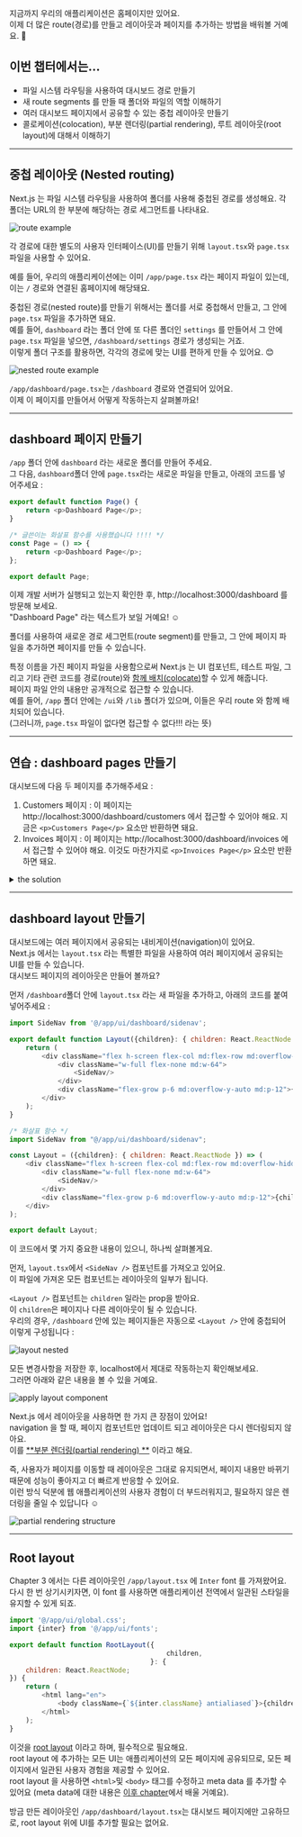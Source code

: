 지금까지 우리의 애플리케이션은 홈페이지만 있어요. <br/>
이제 더 많은 route(경로)를 만들고 레이아웃과 페이지를 추가하는 방법을 배워볼 거예요. 🚏

## 이번 챕터에서는...

- 파일 시스템 라우팅을 사용하여 대시보드 경로 만들기
- 새 route segments 를 만들 때 폴더와 파일의 역할 이해하기
- 여러 대시보드 페이지에서 공유할 수 있는 중첩 레이아웃 만들기
- 콜로케이션(colocation), 부분 렌더링(partial rendering), 루트 레이아웃(root layout)에 대해서 이해하기

<hr/>

## 중첩 레이아웃 (Nested routing)

Next.js 는 파일 시스템 라우팅을 사용하여 폴더를 사용해 중첩된 경로를 생성해요. 각 폴더는 URL의 한 부분에 해당하는 경로 세그먼트를 나타내요.

<img src="https://nextjs.org/_next/image?url=%2Flearn%2Fdark%2Ffolders-to-url-segments.png&w=3840&q=75" alt="route example" />

각 경로에 대한 별도의 사용자 인터페이스(UI)를 만들기 위해 ``layout.tsx``와 ``page.tsx`` 파일을 사용할 수 있어요.

예를 들어, 우리의 애플리케이션에는 이미 ``/app/page.tsx`` 라는 페이지 파일이 있는데, 이는 ``/`` 경로와 연결된 홈페이지에 해당돼요.

중첩된 경로(nested route)를 만들기 위해서는 폴더를 서로 중첩해서 만들고, 그 안에 ``page.tsx`` 파일을 추가하면 돼요. <br/>
예를 들어, ``dashboard`` 라는 폴더 안에 또 다른 폴더인 ``settings`` 를 만들어서 그 안에 ``page.tsx`` 파일을 넣으면, ``/dashboard/settings`` 경로가 생성되는
거죠. <br/>
이렇게 폴더 구조를 활용하면, 각각의 경로에 맞는 UI를 편하게 만들 수 있어요. 😊

<img src='https://nextjs.org/_next/image?url=%2Flearn%2Fdark%2Fdashboard-route.png&w=3840&q=75' alt='nested route example' />

``/app/dashboard/page.tsx``는 ``/dashboard`` 경로와 연결되어 있어요. <br/>
이제 이 페이지를 만들어서 어떻게 작동하는지 살펴볼까요!

<hr />

## dashboard 페이지 만들기

``/app`` 폴더 안에 ``dashboard`` 라는 새로운 폴더를 만들어 주세요. <br/>
그 다음, ``dashboard``폴더 안에 ``page.tsx``라는 새로운 파일을 만들고, 아래의 코드를 넣어주세요 :

```javascript
export default function Page() {
    return <p>Dashboard Page</p>;
}

/* 글쓴이는 화살표 함수를 사용했습니다 !!!! */
const Page = () => {
    return <p>Dashboard Page</p>;
};

export default Page;
```

이제 개발 서버가 실행되고 있는지 확인한 후, http://localhost:3000/dashboard 를 방문해 보세요. <br />
"Dashboard Page" 라는 텍스트가 보일 거예요! ☺️

폴더를 사용하여 새로운 경로 세그먼트(route segment)를 만들고, 그 안에 페이지 파일을 추가하면 페이지를 만들 수 있습니다.

특정 이름을 가진 페이지 파일을 사용함으로써 Next.js 는 UI 컴포넌트, 테스트 파일, 그리고 기타 관련 코드를
경로(route)와 [함께 배치(colocate)](https://nextjs.org/docs/app/building-your-application/routing#colocation)할 수 있게 해줍니다. <br/>
페이지 파일 안의 내용만 공개적으로 접근할 수 있습니다. <br/>
예를 들어, ``/app`` 폴더 안에는 ``/ui``와 ``/lib`` 폴더가 있으며, 이들은 우리 route 와 함께 배치되어 있습니다. <br/>
(그러니까, ``page.tsx`` 파일이 없다면 접근할 수 없다!!! 라는 뜻)

<hr />

## 연습 : dashboard pages 만들기

대시보드에 다음 두 페이지를 추가해주세요 :

1. Customers 페이지 : 이 페이지는 http://localhost:3000/dashboard/customers 에서 접근할 수 있어야 해요. 지금은 `<p>Customers Page</p>` 요소만
   반환하면 돼요.
2. Invoices 페이지 : 이 페이지는 http://localhost:3000/dashboard/invoices 에서 접근할 수 있어야 해요. 이것도 마찬가지로 `<p>Invoices Page</p>` 요소만
   반환하면 돼요.

<details>
<summary>the solution</summary>
<img src="https://nextjs.org/_next/image?url=%2Flearn%2Fdark%2Frouting-solution.png&w=3840&q=75" alt="dashboard pages" />

Customers Page:

```javascript
export default function Page() {
    return <p>Customers Page</p>;
}

/* 화살표 함수 */
const Page = () => {
    return <p>Customers Page</p>;
};

export default Page;
```

Invoices Page:

```javascript
export default function Page() {
    return <p>Invoices Page</p>;
}

/* 화살표 함수 */
const Page = () => {
    return <p>Invoices Page</p>;
};

export default Page;

```

</details>

<hr />

## dashboard layout 만들기

대시보드에는 여러 페이지에서 공유되는 내비게이션(navigation)이 있어요. <br/>
Next.js 에서는 ``layout.tsx`` 라는 특별한 파일을 사용하여 여러 페이지에서 공유되는 UI를 만들 수 있습니다. <br/>
대시보드 페이지의 레이아웃은 만들어 볼까요?

먼저 ``/dashboard``폴더 안에 ``layout.tsx`` 라는 새 파일을 추가하고, 아래의 코드를 붙여 넣어주세요 :

```javascript
import SideNav from '@/app/ui/dashboard/sidenav';

export default function Layout({children}: { children: React.ReactNode }) {
    return (
        <div className="flex h-screen flex-col md:flex-row md:overflow-hidden">
            <div className="w-full flex-none md:w-64">
                <SideNav/>
            </div>
            <div className="flex-grow p-6 md:overflow-y-auto md:p-12">{children}</div>
        </div>
    );
}

/* 화살표 함수 */
import SideNav from "@/app/ui/dashboard/sidenav";

const Layout = ({children}: { children: React.ReactNode }) => (
    <div className="flex h-screen flex-col md:flex-row md:overflow-hidden">
        <div className="w-full flex-none md:w-64">
            <SideNav/>
        </div>
        <div className="flex-grow p-6 md:overflow-y-auto md:p-12">{children}</div>
    </div>
);

export default Layout;
```

이 코드에서 몇 가지 중요한 내용이 있으니, 하나씩 살펴볼게요.

먼저, ``layout.tsx``에서 ``<SideNav />`` 컴포넌트를 가져오고 있어요. <br/>
이 파일에 가져온 모든 컴포넌트는 레이아웃의 일부가 됩니다.

``<Layout />`` 컴포넌트는 ``children`` 일라는 prop을 받아요. <br/>
이 ``children``은 페이지나 다른 레이아웃이 될 수 있습니다. <br/>
우리의 경우, ``/dashboard`` 안에 있는 페이지들은 자동으로 ``<Layout />`` 안에 중첩되어 이렇게 구성됩니다 :

<img src="https://nextjs.org/_next/image?url=%2Flearn%2Fdark%2Fshared-layout.png&w=3840&q=75" alt="layout nested" />

모든 변경사항을 저장한 후, localhost에서 제대로 작동하는지 확인해보세요. <br />
그러면 아래와 같은 내용을 볼 수 있을 거예요.

<img src="https://nextjs.org/_next/image?url=%2Flearn%2Fdark%2Fshared-layout-page.png&w=1920&q=75" alt="apply layout component" />

Next.js 에서 레이아웃을 사용하면 한 가지 큰 장점이 있어요! <br />
navigation 을 할 때, 페이지 컴포넌트만 업데이트 되고 레이아웃은 다시 렌더링되지 않아요. <br />
이를 [**부분 렌더링(partial rendering)
**](https://nextjs.org/docs/app/building-your-application/routing/linking-and-navigating#4-partial-rendering) 이라고 해요.

즉, 사용자가 페이지를 이동할 때 레이아웃은 그대로 유지되면서, 페이지 내용만 바뀌기 때문에 성능이 좋아지고 더 빠르게 반응할 수 있어요. <br/>
이런 방식 덕분에 웹 애플리케이션의 사용자 경험이 더 부드러워지고, 필요하지 않은 렌더링을 줄일 수 있답니다 ☺️

<img src="https://nextjs.org/_next/image?url=%2Flearn%2Fdark%2Fpartial-rendering-dashboard.png&w=3840&q=75" alt="partial rendering structure" />

<hr />

## Root layout

Chapter 3 에서는 다른 레이아웃인 ``/app/layout.tsx`` 에 ``Inter`` font 를 가져왔어요.<br/>
다시 한 번 상기시키자면, 이 font 를 사용하면 애플리케이션 전역에서 일관된 스타일을 유지할 수 있게 되죠.

```javascript
import '@/app/ui/global.css';
import {inter} from '@/app/ui/fonts';

export default function RootLayout({
                                       children,
                                   }: {
    children: React.ReactNode;
}) {
    return (
        <html lang="en">
            <body className={`${inter.className} antialiased`}>{children}</body>
        </html>
    );
}
```

이것을 [root layout](https://nextjs.org/docs/app/building-your-application/routing/pages-and-layouts#root-layout-required)
이라고 하며, 필수적으로 필요해요. <br />
root layout 에 추가하는 모든 UI는 애플리케이션의 모든 페이지에 공유되므로, 모든 페이지에서 일관된 사용자 경험을 제공할 수 있어요. <br />
root layout 을 사용하면 ``<html>``및 ``<body>`` 태그를 수정하고 meta data 를 추가할 수 있어요 (meta data에 대한
내용은 [이후 chapter](https://nextjs.org/learn/dashboard-app/adding-metadata)에서 배울 거예요).

방금 만든 레이아웃인 ``/app/dashboard/layout.tsx``는 대시보드 페이지에만 고유하므로, root layout 위에 UI를 추가할 필요는 없어요.
